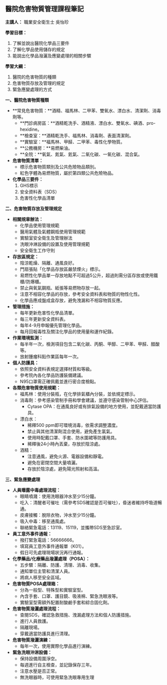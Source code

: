 ## 醫院危害物質管理課程筆記

**主講人：** 職業安全衛生士 吳怡珍

**學習目標：**
1. 了解並說出醫院化學品三要件
2. 了解化學品使用儲存的規定
3. 能說出化學品潑灑及應變處理的相關步驟

**學習大綱：**
1. 醫院的危害物質的種類
2. 危害物質存放及管理的規定
3. 緊急應變處理的方式

**一、醫院危害物質種類**

* **常見危害物質：**酒精、福馬林、二甲苯、雙氧水、漂白水、清潔劑、消毒劑等。
  * **門診病房區：**酒精乾洗手、酒精液、漂白水、雙氧水、碘酒、pro-hexidine。
  * **檢查室：**酒精乾洗手、福馬林、消毒劑、表面清潔劑。
  * **實驗室：**福馬林、甲醛、二甲苯、毒性化學物質。
  * **公務機房：**易燃柴油。
  * **全院：**氧氣、氮氣、氦氣、二氧化碳、一氧化碳、混合氣。
* **危害物質清單：**
    * 標示危害物質類別及公共危險物品類別。
    * 紅色字體為易燃物質，屬於第四類公共危險物品。
* **化學品三要件：**
    1. GHS標示
    2. 安全資料表（SDS）
    3. 危害性化學品清單

**二、危害物質存放及管理規定**

* **相關規章辦法：**
    * 化學品使用管理規範
    * 醫用氣體及氣體鋼瓶使用管理規範
    * 實驗室安全衛生及管理辦法
    * 洗眼沖淋設備的設置及使用管理規範
    * 安全衛生工作守則
* **存放區規定：**
    * 陰涼乾燥、隔離、通風良好。
    * 門扇張貼「化學品存放區嚴禁煙火」標示。
    * 易燃性化學品單一存放地點不可超過5公升，超過則需分區存放或使用鐵櫃/防爆櫃。
    * 禁止與氧氣鋼瓶、紙張等易燃物存放一起。
    * 注意不相容化學品的存放，參考安全資料表和物質的物性化性。
    * 化學品應成盤成盒存放，避免洩漏和不相容物質反應。
* **管理措施：**
    * 每年更新危害性化學品清單。
    * 每三年更新安全資料表。
    * 每年4-9月申報優先管理化學品。
    * 每月回報毒性及關注化學品的使用量和運作紀錄。
* **作業環境監測：**
    * 每半年一次，檢測項目包含二氧化碳、丙酮、甲醇、二甲苯、甲醛、醋酸等。
    * 放射腫瘤科鉛作業區每年一次。
* **個人防護具：**
    * 依照安全資料表規定選擇材質和等級。
    * 參考院內各化學品防護裝備建議。
    * N95口罩需正確佩戴並進行密合度檢點。
* **各類危害物質使用規範：**
    * 福馬林：使用分裝瓶，在化學排氣櫃內分裝，並依規定標示。
    * 消毒劑：參考感染管制手冊和學會建議，並遵守感染管制中心評估。
        * Cytase OPA：在通風良好或有排氣設備的地方使用，並配戴適當防護具。
    * 漂白水：
        * 稀釋500 ppm即可環境消毒，依需求調整濃度。
        * 禁止與其他清潔劑混合使用，避免產生氯氣。
        * 使用時配戴口罩、手套、防水圍裙等防護用具。
        * 稀釋後24小時內丟棄，存放於陰涼處。
    * 酒精：
        * 注意通風，避免火源、電器設備和靜電。
        * 避免在密閉空間大量噴灑。
        * 存放於陰涼處，避免陽光照射和高溫。

**三、緊急應變處理**

* **人員曝露中毒處理流程：**
    * 眼睛噴濺：使用洗眼器沖水至少15分鐘。
    * 吃入：清醒者可催吐（需參考SDS確認是否可催吐），昏迷者維持呼吸道暢通。
    * 皮膚接觸：脫除衣物，沖水至少15分鐘。
    * 吸入中毒：移至通風處。
    * 聯絡緊急電話：13119、15119，並攜帶SDS至急診室。
* **員工意外事件通報：**
    * 撥打緊急電話：56666666。
    * 填寫員工意外事件通報單（K01）。
    * 假日可先處理現場狀況再行通報。
* **化學藥品/化療藥品潑灑處理（POSA）：**
    * 五步驟：隔離、防護、清理、消毒、收集。
    * 通知單位主管和清潔人員。
    * 將病人移至安全區域。
* **危害物質POSA處理箱：**
    * 分為一般型、特殊型和實驗室型。
    * 內含手套、口罩、護目鏡、吸液棉、緊急洗眼液等。
    * 實驗室型需額外配置耐酸鹼手套和綜合固化劑。
* **危害物質潑灑處理流程：**
    * 查閱SDS，確認急救措施、洩漏處理方法和個人防護措施。
    * 進行人員救護。
    * 隔離現場。
    * 穿戴適當防護具進行清理。
* **危害物質潑灑演練：**
    * 每年一次，使用實際化學品進行演練。
* **緊急洗眼沖淋設備：**
    * 保持設備周圍淨空。
    * 每週進行自主檢查，並記錄保存三年。
    * 注意水壓是否正常。
    * 無洗眼器時，可使用緊急洗眼專用生理